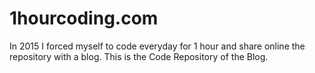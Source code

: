 # 1hourcoding.com
In 2015  I forced myself to code everyday for 1 hour and share online the repository  with a blog. This is the Code Repository of the Blog. 
